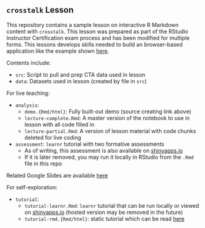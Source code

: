 ## `crosstalk` Lesson

This repository contains a sample lesson on interactive R Markdown content with `crosstalk`. This lesson was prepared as part of the RStudio Instructor Certification exam process and has been modified for multiple forms. This lessons develops skills needed to build an browser-based application like the example shown [here](https://emilyriederer.github.io/demo-crosstalk/analysis/demo.html).

Contents include:

- `src`: Script to pull and prep CTA data used in lesson
- `data`: Datasets used in lesson (created by file in `src`)

For live teaching:

- `analysis`: 
  + `demo.{Rmd/html}`: Fully built-out demo (source creating link above)
  + `lecture-complete.Rmd`: A master version of the notebook to use in lesson with all code filled in
  + `lecture-partial.Rmd`: A version of lesson material with code chunks deleted for live coding
- `assessment`: `learnr` tutorial with two formative assessments
  + As of writing, this assessment is also available on [shinyapps.io](https://emilyriederer.shinyapps.io/crosstalk-assessment/)
  + If it is later removed, you may run it locally in RStudio from the `.Rmd` file in this repo

Related Google Slides are available [here](https://docs.google.com/presentation/d/1yH_T5erAkK7EVP3SlaLW9sNHN7r94UOZHKkVxOSi9x0/edit#slide=id.g95f687e584_0_1620)

For self-exploration:

- `tutorial`:
  + `tutorial-learnr.Rmd`: `learnr` tutorial that can be run locally or viewed on [shinyapps.io]() (hosted version may be removed in the future)
  + `tutorial-rmd.{Rmd/html}`: static tutorial which can be read [here](https://emilyriederer.github.io/demo-crosstalk/tutorial/tutorial-rmd.html)

